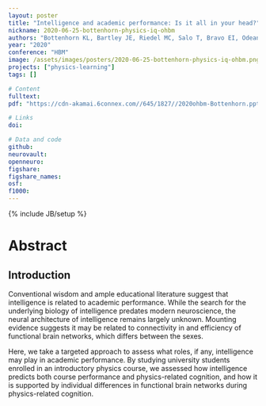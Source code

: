 ```yaml
---
layout: poster
title: "Intelligence and academic performance: Is it all in your head?"
nickname: 2020-06-25-bottenhorn-physics-iq-ohbm
authors: "Bottenhorn KL, Bartley JE, Riedel MC, Salo T, Bravo EI, Odean R, Nazareth A, Laird RW, Pruden SM, Sutherland MT, Brewe E, Laird AR"
year: "2020"
conference: "HBM"
image: /assets/images/posters/2020-06-25-bottenhorn-physics-iq-ohbm.png
projects: ["physics-learning"]
tags: []

# Content
fulltext:
pdf: "https://cdn-akamai.6connex.com//645/1827//2020ohbm-Bottenhorn.pptx_15922267986791316.pdf"

# Links
doi:

# Data and code
github:
neurovault:
openneuro:
figshare:
figshare_names:
osf:
f1000:
---
```

{% include JB/setup %}

# Abstract

## Introduction

Conventional wisdom and ample educational literature suggest that intelligence is related to academic performance. While the search for the underlying biology of intelligence predates modern neuroscience, the neural architecture of intelligence remains largely unknown. Mounting evidence suggests it may be related to connectivity in and efficiency of functional brain networks, which differs between the sexes.

Here, we take a targeted approach to assess what roles, if any, intelligence may play in academic performance. By studying university students enrolled in an introductory physics course, we assessed how intelligence predicts both course performance and physics-related cognition, and how it is supported by individual differences in functional brain networks during physics-related cognition.

